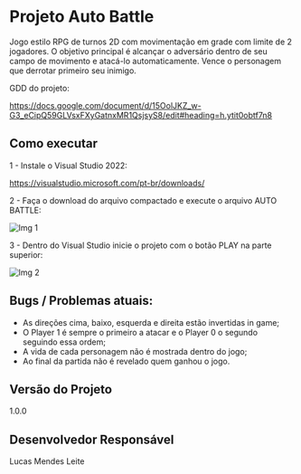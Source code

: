 # Projeto Auto Battle

Jogo estilo RPG de turnos 2D com movimentação em grade com limite de 2 jogadores.
O objetivo principal é alcançar o adversário dentro de seu campo de movimento e atacá-lo automaticamente. Vence o personagem que derrotar primeiro seu inimigo.

GDD do projeto:

https://docs.google.com/document/d/15OolJKZ_w-G3_eCipQ59GLVsxFXyGatnxMR1QsjsyS8/edit#heading=h.ytit0obtf7n8

## Como executar
1 - Instale o Visual Studio 2022:

https://visualstudio.microsoft.com/pt-br/downloads/

2 - Faça o download do arquivo compactado e execute o arquivo AUTO BATTLE:

![Img 1](https://user-images.githubusercontent.com/37873121/184518878-59f70d11-9e5d-464f-b49e-5b55a83ea40c.png)

3 - Dentro do Visual Studio inicie o projeto com o botão PLAY na parte superior:

![Img 2](https://user-images.githubusercontent.com/37873121/184518940-a4d2b041-839c-4514-b85f-5698436e1453.png)

## Bugs / Problemas atuais:
- As direções cima, baixo, esquerda e direita estão invertidas in game;
- O Player 1 é sempre o primeiro a atacar e o Player 0 o segundo seguindo essa ordem;
- A vida de cada personagem não é mostrada dentro do jogo;
- Ao final da partida não é revelado quem ganhou o jogo.

## Versão do Projeto
1.0.0

## Desenvolvedor Responsável

Lucas Mendes Leite

